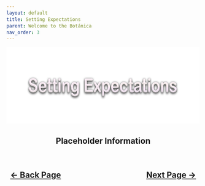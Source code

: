 ```yaml
---
layout: default
title: Setting Expectations
parent: Welcome to the Botánica
nav_order: 3
---
```


<style>
  .navigation-container {
    display: flex;
    justify-content: space-between;
    align-items: center;
    width: 100%;
  }
  
  .nav-button {
    margin: 10px;
  }
</style>

<p align="center">
  <img width="650" height="200" src="../../assets/Header-SettingExpectations.png">
</p>

<h2 align="center">Placeholder Information</h2>

<h2 align="center">
  <br>
  <div class="navigation-container">
    <a class="nav-button" href="01-About.html">&larr; Back Page</a>
    <a class="nav-button" href="03-GeneralConcepts.html">Next Page &rarr;</a>
  </div>
  <br>
</h2>
